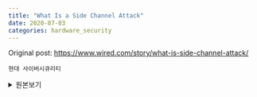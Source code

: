 ```yaml
---
title: "What Is a Side Channel Attack"
date: 2020-07-03
categories: hardware_security
---
```

Original post: https://www.wired.com/story/what-is-side-channel-attack/

```현대 사이버시큐리티```
<details>
    <summary> 원본보기 </summary>

```MODERN CYBERSECURITY DEPENDS on machines keeping secrets. But computers, like poker-playing humans, have tells. They flit their eyes when they've got a good hand, or raise an eyebrow when they're bluffing—or at least, the digital equivalent. And a hacker who learns to read those unintended signals can extract the secrets they contain, in what's known as a "side channel attack."```

</details>
